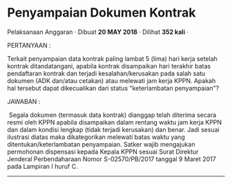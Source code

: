 Penyampaian Dokumen Kontrak
===========================

Pelaksanaan Anggaran · Dibuat **20 MAY 2018** · Dilihat **352 kali** ·

PERTANYAAN :

Terkait penyampaian data kontrak paling lambat 5 (lima) hari kerja setelah kontrak ditandatangani, apabila kontrak disampaikan hari terakhir batas pendaftaran kontrak dan terjadi kesalahan/kerusakan pada salah satu dokumen (ADK dan/atau cetakan) atau melewati jam kerja KPPN. Apakah hal tersebut dapat dikecualikan dari status "keterlambatan penyampaian"?

JAWABAN :

 Segala dokumen (termasuk data kontrak) dianggap telah diterima secara resmi oleh KPPN apabila disampaikan dalam rentang waktu jam kerja KPPN dan dalam kondisi lengkap (tidak terjadi kerusakan) dan benar. Jadi sesuai ilustrasi diatas maka dikategorikan melewati batas waktu yang ditentukan/keterlambatan penyampaian. Satker wajib mengajukan permohonan dispensasi kepada Kepala KPPN sesuai Surat Direktur Jenderal Perbendaharaan Nomor S-02570/PB/2017 tanggal 9 Maret 2017 pada Lampiran I huruf C.

  
  
  

* * *